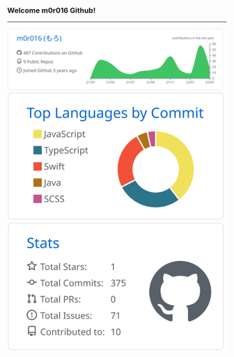 ### Welcome m0r016 Github!

---
[![](https://raw.githubusercontent.com/m0r016/m0r016/main/profile-summary-card-output/github/0-profile-details.svg)](https://github.com/vn7n24fzkq/github-profile-summary-cards)
[![](https://raw.githubusercontent.com/m0r016/m0r016/main/profile-summary-card-output/github/2-most-commit-language.svg)](https://github.com/vn7n24fzkq/github-profile-summary-cards)
[![](https://raw.githubusercontent.com/m0r016/m0r016/main/profile-summary-card-output/github/3-stats.svg)](https://github.com/vn7n24fzkq/github-profile-summary-cards) 
